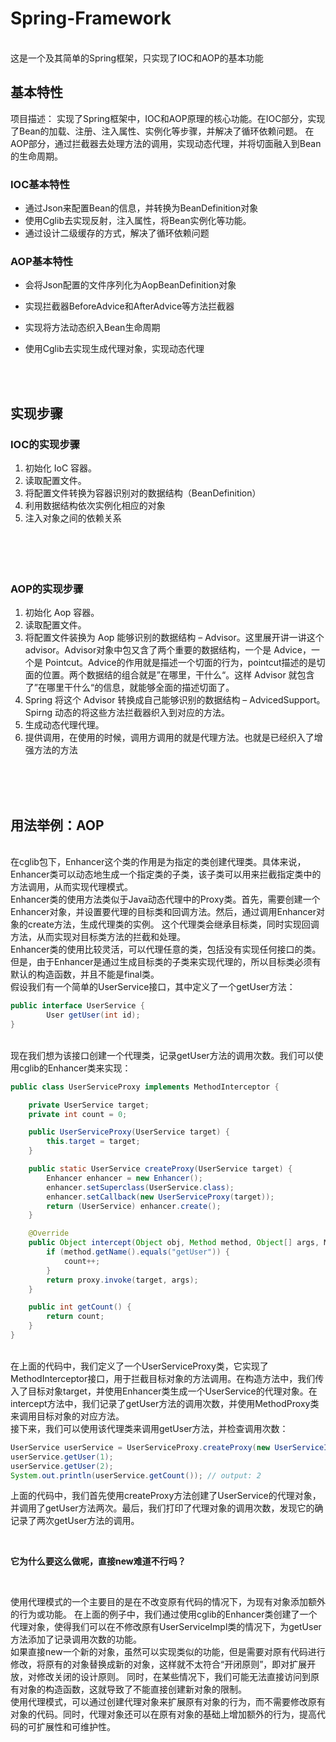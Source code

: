 # Spring-Framework
 <br /> 
 这是一个及其简单的Spring框架，只实现了IOC和AOP的基本功能
 <br />
 
 ## 基本特性
 
 项目描述：
 实现了Spring框架中，IOC和AOP原理的核心功能。在IOC部分，实现了Bean的加载、注册、注入属性、实例化等步骤，并解决了循环依赖问题。
 在AOP部分，通过拦截器去处理方法的调用，实现动态代理，并将切面融入到Bean的生命周期。
 
 
 ### IOC基本特性
 
 
 
- 通过Json来配置Bean的信息，并转换为BeanDefinition对象
- 使用Cglib去实现反射，注入属性，将Bean实例化等功能。
- 通过设计二级缓存的方式，解决了循环依赖问题

 
 ### AOP基本特性
 
 - 会将Json配置的文件序列化为AopBeanDefinition对象
 
- 实现拦截器BeforeAdvice和AfterAdvice等方法拦截器

- 实现将方法动态织入Bean生命周期

- 使用Cglib去实现生成代理对象，实现动态代理

  
 
<br /><br />

## 实现步骤
### IOC的实现步骤

1. 初始化 IoC 容器。
2. 读取配置文件。
3. 将配置文件转换为容器识别对的数据结构（BeanDefinition）
4. 利用数据结构依次实例化相应的对象
5. 注入对象之间的依赖关系
 <br /> <br /> <br /> <br /> <br />
 
### AOP的实现步骤

1. 初始化 Aop 容器。
2. 读取配置文件。
3. 将配置文件装换为 Aop 能够识别的数据结构 – Advisor。这里展开讲一讲这个advisor。Advisor对象中包又含了两个重要的数据结构，一个是 Advice，一个是 Pointcut。Advice的作用就是描述一个切面的行为，pointcut描述的是切面的位置。两个数据结的组合就是”在哪里，干什么“。这样 Advisor 就包含了”在哪里干什么“的信息，就能够全面的描述切面了。
4. Spring 将这个 Advisor 转换成自己能够识别的数据结构 – AdvicedSupport。Spirng 动态的将这些方法拦截器织入到对应的方法。
5. 生成动态代理代理。
6. 提供调用，在使用的时候，调用方调用的就是代理方法。也就是已经织入了增强方法的方法

<br />
<br />
<br />

## 用法举例：AOP

<br />
在cglib包下，Enhancer这个类的作用是为指定的类创建代理类。具体来说，Enhancer类可以动态地生成一个指定类的子类，该子类可以用来拦截指定类中的方法调用，从而实现代理模式。
<br />Enhancer类的使用方法类似于Java动态代理中的Proxy类。首先，需要创建一个Enhancer对象，并设置要代理的目标类和回调方法。然后，通过调用Enhancer对象的create方法，生成代理类的实例。
这个代理类会继承目标类，同时实现回调方法，从而实现对目标类方法的拦截和处理。
<br />Enhancer类的使用比较灵活，可以代理任意的类，包括没有实现任何接口的类。
但是，由于Enhancer是通过生成目标类的子类来实现代理的，所以目标类必须有默认的构造函数，并且不能是final类。
<br />假设我们有一个简单的UserService接口，其中定义了一个getUser方法：
<br />

```java
public interface UserService {
        User getUser(int id);
}
```

<br />
现在我们想为该接口创建一个代理类，记录getUser方法的调用次数。我们可以使用cglib的Enhancer类来实现：
<br />


```java
public class UserServiceProxy implements MethodInterceptor {

    private UserService target;
    private int count = 0;

    public UserServiceProxy(UserService target) {
        this.target = target;
    }

    public static UserService createProxy(UserService target) {
        Enhancer enhancer = new Enhancer();
        enhancer.setSuperclass(UserService.class);
        enhancer.setCallback(new UserServiceProxy(target));
        return (UserService) enhancer.create();
    }

    @Override
    public Object intercept(Object obj, Method method, Object[] args, MethodProxy proxy) throws Throwable {
        if (method.getName().equals("getUser")) {
            count++;
        }
        return proxy.invoke(target, args);
    }

    public int getCount() {
        return count;
    }
}
```

<br />
在上面的代码中，我们定义了一个UserServiceProxy类，它实现了MethodInterceptor接口，用于拦截目标对象的方法调用。在构造方法中，我们传入了目标对象target，并使用Enhancer类生成一个UserService的代理对象。在intercept方法中，我们记录了getUser方法的调用次数，并使用MethodProxy类来调用目标对象的对应方法。<br />接下来，我们可以使用该代理类来调用getUser方法，并检查调用次数：
<br />


```java
UserService userService = UserServiceProxy.createProxy(new UserServiceImpl());
userService.getUser(1);
userService.getUser(2);
System.out.println(userService.getCount()); // output: 2
```


上面的代码中，我们首先使用createProxy方法创建了UserService的代理对象，并调用了getUser方法两次。最后，我们打印了代理对象的调用次数，发现它的确记录了两次getUser方法的调用。

<br />

**它为什么要这么做呢，直接new难道不行吗？**
<br />

<br />

使用代理模式的一个主要目的是在不改变原有代码的情况下，为现有对象添加额外的行为或功能。
在上面的例子中，我们通过使用cglib的Enhancer类创建了一个代理对象，使得我们可以在不修改原有UserServiceImpl类的情况下，为getUser方法添加了记录调用次数的功能。
<br />如果直接new一个新的对象，虽然可以实现类似的功能，但是需要对原有代码进行修改，将原有的对象替换成新的对象，这样就不太符合“开闭原则”，即对扩展开放，对修改关闭的设计原则。
同时，在某些情况下，我们可能无法直接访问到原有对象的构造函数，这就导致了不能直接创建新对象的限制。
<br />使用代理模式，可以通过创建代理对象来扩展原有对象的行为，而不需要修改原有对象的代码。同时，代理对象还可以在原有对象的基础上增加额外的行为，提高代码的可扩展性和可维护性。

<br /><br /><br /><br /><br />
